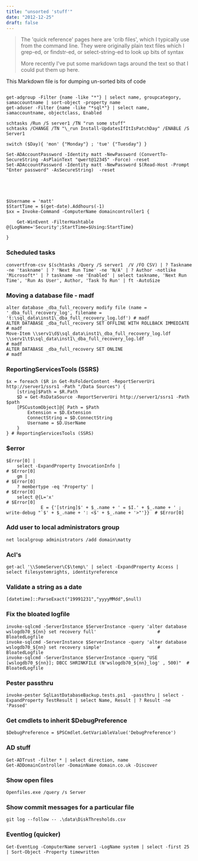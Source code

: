 ```yaml
---
title: "unsorted 'stuff'"
date: "2012-12-25"
draft: false
---
```

> The 'quick reference' pages here are 'crib files', which I typically use from the command line. They were originally plain text files which I grep-ed, or findstr-ed, or select-string-ed to look up bits of syntax
>
> More recently I've put some markdown tags around the text so that I could put them up here.


This Markdown file is for dumping un-sorted bits of code

```

get-adgroup -Filter {name -like "*"} | select name, groupcategory, samaccountname | sort-object -property name
get-aduser -Filter {name -like "*sql*"} | select name,  samaccountname, objectclass, Enabled

schtasks /Run /S server1 /TN "run some stuff"
schtasks /CHANGE /TN "\_run Install-UpdatesIfItIsPatchDay" /ENABLE /S Server1

switch ($Day){ 'mon' {"Monday"} ; 'tue' {"Tuesday"} }

Set-ADAccountPassword -Identity matt -NewPassword (ConvertTo-SecureString -AsPlainText "qwert@12345" -Force) -reset
Set-ADAccountPassword -Identity matt -NewPassword $(Read-Host -Prompt "Enter password" -AsSecureString)  -reset




                         
$Username = 'matt'
$StartTime = $(get-date).Addhours(-1)
$xx = Invoke-Command -ComputerName domaincontroller1 {
 
    Get-WinEvent -FilterHashtable @{LogName='Security';StartTime=$Using:StartTime}
  
} 
```

### Scheduled tasks
```
convertfrom-csv $(schtasks /Query /S server1  /V /FO CSV) | ? Taskname -ne 'taskname' | ? 'Next Run Time' -ne 'N/A' | ? Author -notlike 'Microsoft*' | ? taskname -ne 'Enabled' | select taskname, 'Next Run Time', 'Run As User', Author, 'Task To Run' | ft -AutoSize

```

### Moving a database file - madf

```
alter database _dba_full_recovery modify file (name = '_dba_full_recovery_log', filename = 't:\sql_data\inst1\_dba_full_recovery_log.ldf') # madf
ALTER DATABASE _dba_full_recovery SET OFFLINE WITH ROLLBACK IMMEDIATE                                                                      # madf
Move-Item \\serv1\d$\sql_data\inst1\_dba_full_recovery_log.ldf \\serv1\t$\sql_data\inst1\_dba_full_recovery_log.ldf                        # madf
ALTER DATABASE _dba_full_recovery SET ONLINE                                                                                               # madf

```

### ReportingServicesTools (SSRS)

```
$x = foreach ($R in Get-RsFolderContent -ReportServerUri http://server1/ssrs1 -Path "/Data Sources") {
    [string]$Path = $R.Path
    $D = Get-RsDataSource -ReportServerUri http://server1/ssrs1 -Path  $path 
    [PSCustomObject]@{ Path = $Path
        Extension = $D.Extension 
        ConnectString = $D.ConnectString 
        Username = $D.UserName  
    }   
} # ReportingServicesTools (SSRS) 

```

### $error
```
$Error[0] | 
    select -ExpandProperty InvocationInfo |                                                                                # $Error[0]
    gm |                                                                                                                   # $Error[0]
    ? membertype -eq 'Property' |                                                                                          # $Error[0]
    select @{L='x'                                                                                                         # $Error[0]
             E = {'[string]$' + $_.name + ' = $I.' + $_.name + ' ; write-debug "`$' + $_.name + ': <$' + $_.name + '>"'}}  # $Error[0]

```

### Add user to local administrators group

```
net localgroup administrators /add domain\matty

```

### Acl's

```
get-acl '\\SomeServer\C$\temp\' | select -ExpandProperty Access | select filesystemrights, identityreference
```

### Validate a string as a date

```
[datetime]::ParseExact("19991231","yyyyMMdd",$null)

```

### Fix the bloated logfile

```
invoke-sqlcmd -ServerInstance $ServerInstance -query 'alter database wslogdb70_${nn} set recovery full'                       # BloatedLogfile
invoke-sqlcmd -ServerInstance $ServerInstance -query 'alter database wslogdb70_${nn} set recovery simple'                     # BloatedLogfile
invoke-sqlcmd -ServerInstance $ServerInstance -query "USE [wslogdb70_${nn}]; DBCC SHRINKFILE (N'wslogdb70_${nn}_log' , 500)"  # BloatedLogfile
```

### Pester passthru

```
invoke-pester SqlLastDatabaseBackup.tests.ps1  -passthru | select -ExpandProperty TestResult | select Name, Result | ? Result -ne 'Passed' 
```

### Get cmdlets to inherit $DebugPreference 

```
$DebugPreference = $PSCmdlet.GetVariableValue('DebugPreference')  

```

### AD stuff

```
Get-ADTrust -filter * | select direction, name
Get-ADDomainController -DomainName domain.co.uk -Discover

```

### Show open files

```
Openfiles.exe /query /s Server

```


### Show commit messages for a particular file

```
git log --follow -- .\data\DiskThresholds.csv
```

### Eventlog (quicker)

```
Get-EventLog -ComputerName server1 -LogName system | select -first 25 | Sort-Object -Property timewritten

```
